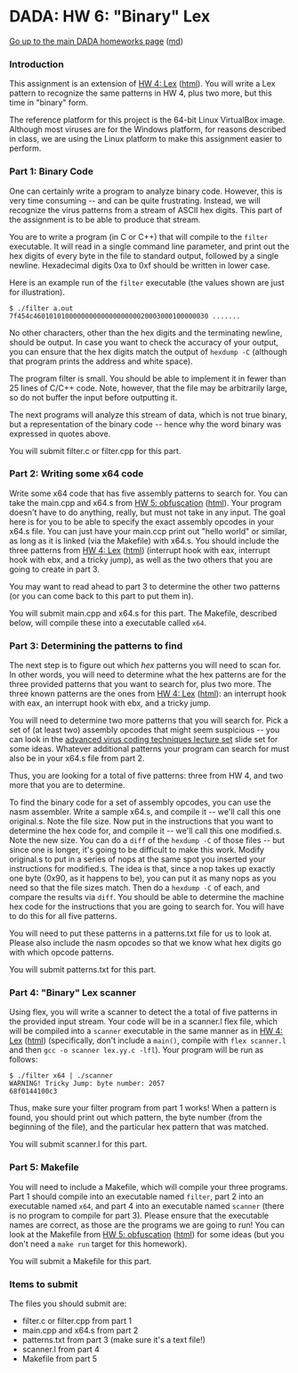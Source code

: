 DADA: HW 6: "Binary" Lex
========================

[Go up to the main DADA homeworks page](index.html) ([md](index.md))


### Introduction

This assignment is an extension of [HW 4: Lex](hw4-lex.md) ([html](hw4-lex.html)).  You will write a Lex pattern to recognize the same patterns in HW 4, plus two more, but this time in "binary" form.

The reference platform for this project is the 64-bit Linux VirtualBox image.  Although most viruses are for the Windows platform, for reasons described in class, we are using the Linux platform to make this assignment easier to perform.


### Part 1: Binary Code

One can certainly write a program to analyze binary code.  However, this is very time consuming -- and can be quite frustrating.  Instead, we will recognize the virus patterns from a stream of ASCII hex digits.  This part of the assignment is to be able to produce that stream.

You are to write a program (in C or C++) that will compile to the `filter` executable.  It will read in a single command line parameter, and print out the hex digits of every byte in the file to standard output, followed by a single newline.  Hexadecimal digits 0xa to 0xf should be written in lower case.

Here is an example run of the `filter` executable (the values shown are just for illustration).

```
$ ./filter a.out
7f454c46010101000000000000000000020003000100000030 .......
```

No other characters, other than the hex digits and the terminating newline, should be output.  In case you want to check the accuracy of your output, you can ensure that the hex digits match the output of `hexdump -C` (although that program prints the address and white space).

The program filter is small. You should be able to implement it in fewer than 25 lines of C/C++ code.  Note, however, that the file may be arbitrarily large, so do not buffer the input before outputting it.

The next programs will analyze this stream of data, which is not true binary, but a representation of the binary code -- hence why the word binary was expressed in quotes above.

You will submit filter.c or filter.cpp for this part.


### Part 2: Writing some x64 code

Write some x64 code that has five assembly patterns to search for.  You can take the main.cpp and x64.s from [HW 5: obfuscation](hw5-obfuscation.md) ([html](hw5-obfuscation.html)).  Your program doesn't have to do anything, really, but must not take in any input.  The goal here is for you to be able to specify the exact assembly opcodes in your x64.s file.  You can just have your main.ccp print out "hello world" or similar, as long as it is linked (via the Makefile) with x64.s.  You should include the three patterns from [HW 4: Lex](hw4-lex.md) ([html](hw4-lex.html)) (interrupt hook with eax, interrupt hook with ebx, and a tricky jump), as well as the two others that you are going to create in part 3.

You may want to read ahead to part 3 to determine the other two patterns (or you can come back to this part to put them in).

You will submit main.cpp and x64.s for this part.  The Makefile, described below, will compile these into a executable called `x64`.


### Part 3: Determining the patterns to find

The next step is to figure out which *hex* patterns you will need to scan for.  In other words, you will need to determine what the hex patterns are for the three provided patterns that you want to search for, plus two more.  The three known patterns are the ones from [HW 4: Lex](hw4-lex.md) ([html](hw4-lex.html)): an interrupt hook with eax, an interrupt hook with ebx, and a tricky jump.

You will need to determine two more patterns that you will search for.  Pick a set of (at least two) assembly opcodes that might seem suspicious -- you can look in the [advanced virus coding techniques lecture set](../slides/09-adv-code-tech.html#/) slide set for some ideas.  Whatever additional patterns your program can search for must also be in your x64.s file from part 2.

Thus, you are looking for a total of five patterns: three from HW 4, and two more that you are to determine.

To find the binary code for a set of assembly opcodes, you can use the nasm assembler.  Write a sample x64.s, and compile it -- we'll call this one original.s.  Note the file size.  Now put in the instructions that you want to determine the hex code for, and compile it -- we'll call this one modified.s.  Note the new size.  You can do a `diff` of the `hexdump -C` of those files -- but since one is longer, it's going to be difficult to make this work.  Modify original.s to put in a series of nops at the same spot you inserted your instructions for modified.s.  The idea is that, since a nop takes up exactly one byte (0x90, as it happens to be), you can put it as many nops as you need so that the file sizes match.  Then do a `hexdump -C` of each, and compare the results via `diff`.  You should be able to determine the machine hex code for the instructions that you are going to search for.  You will have to do this for all five patterns.

You will need to put these patterns in a patterns.txt file for us to look at.  Please also include the nasm opcodes so that we know what hex digits go with which opcode patterns.

You will submit patterns.txt for this part.


### Part 4: "Binary" Lex scanner

Using flex, you will write a scanner to detect the a total of five patterns in the provided input stream.  Your code will be in a scanner.l flex file, which will be compiled into a `scanner` executable in the same manner as in [HW 4: Lex](hw4-lex.md) ([html](hw4-lex.html)) (specifically, don't include a `main()`, compile with `flex scanner.l` and then `gcc -o scanner lex.yy.c -lfl`).  Your program will be run as follows:

```
$ ./filter x64 | ./scanner
WARNING! Tricky Jump: byte number: 2057
68f0144100c3
```

Thus, make sure your filter program from part 1 works!  When a pattern is found, you should print out which pattern, the byte number (from the beginning of the file), and the particular hex pattern that was matched.

You will submit scanner.l for this part.


### Part 5: Makefile

You will need to include a Makefile, which will compile your three programs.  Part 1 should compile into an executable named `filter`, part 2 into an executable named `x64`, and part 4 into an executable named `scanner` (there is no program to compile for part 3).  Please ensure that the executable names are correct, as those are the programs we are going to run!  You can look at the Makefile from [HW 5: obfuscation](hw5-obfuscation.md) ([html](hw5-obfuscation.html)) for some ideas (but you don't need a `make run` target for this homework).

You will submit a Makefile for this part.


### Items to submit

The files you should submit are:

- filter.c or filter.cpp from part 1
- main.cpp and x64.s from part 2
- patterns.txt from part 3 (make sure it's a text file!)
- scanner.l from part 4
- Makefile from part 5
